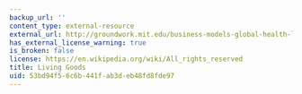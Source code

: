 ```yaml
---
backup_url: ''
content_type: external-resource
external_url: http://groundwork.mit.edu/business-models-global-health-livinggoods/
has_external_license_warning: true
is_broken: false
license: https://en.wikipedia.org/wiki/All_rights_reserved
title: Living Goods
uid: 53bd94f5-6c6b-441f-ab3d-eb48fd8fde97
---
```


